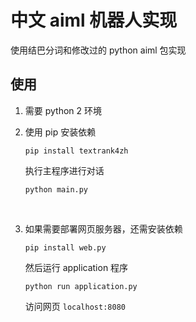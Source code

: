 # 中文 aiml 机器人实现

使用结巴分词和修改过的 python aiml 包实现

## 使用

1. 需要 python 2 环境

2. 使用 pip 安装依赖

   ```shell
   pip install textrank4zh
   ```

   执行主程序进行对话

   ```shell
   python main.py
   ```

   ​

3. 如果需要部署网页服务器，还需安装依赖

   ```shell
   pip install web.py
   ```

   然后运行 application 程序

   ```shell
   python run application.py
   ```

   访问网页 `localhost:8080`


